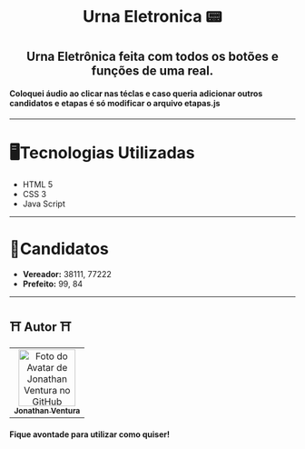 <h1 align="center">Urna Eletronica 📟</h1>

<h2 align="center">Urna Eletrônica feita com todos os botões e funções de uma real.</h2>

<h4>Coloquei áudio ao clicar nas téclas e caso queria adicionar outros candidatos e etapas é só modificar o arquivo etapas.js </h4>

---

# 🖥Tecnologias Utilizadas
  - HTML 5
  - CSS 3
  - Java Script

---
# 📄Candidatos
- **Vereador:** 38111, 77222
- **Prefeito:** 99, 84 

---


## ⛩ Autor ⛩<br>
<table>
  <tr>
    <td align="center">
      <a href="https://github.com/JonGlazkov">
        <img src="https://cdn.discordapp.com/attachments/516398929571741698/975983326403891230/jon-animated.png" width="100px;" alt="Foto do Avatar de Jonathan Ventura no GitHub"/><br>
        <sub>
          <b>Jonathan Ventura</b>
        </sub>
      </a>
    </td>
  </tr>
</table>
<h4>Fique avontade para utilizar como quiser!</h4>
